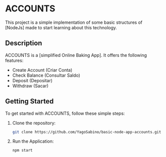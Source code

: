# ACCOUNTS

This project is a simple implementation of some basic structures of [NodeJs] made to start learning about this technology.

## Description

ACCOUNTS is a [simplified Online Baking App]. It offers the following features:
- Create Account (Criar Conta)
- Check Balance (Consultar Saldo)
- Deposit (Depositar)
- Withdraw (Sacar)

## Getting Started

To get started with ACCOUNTS, follow these simple steps:

1. Clone the repository:
   ```bash
   git clone https://github.com/YagoSabino/basic-node-app-accounts.git

2. Run the Application:
   ```bash
   npm start
